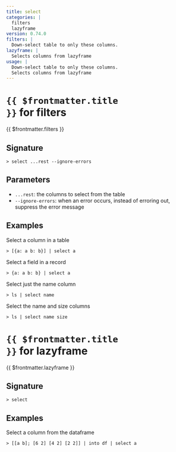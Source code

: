 ```yaml
---
title: select
categories: |
  filters
  lazyframe
version: 0.74.0
filters: |
  Down-select table to only these columns.
lazyframe: |
  Selects columns from lazyframe
usage: |
  Down-select table to only these columns.
  Selects columns from lazyframe
---
```


# <code>{{ $frontmatter.title }}</code> for filters

<div class='command-title'>{{ $frontmatter.filters }}</div>

## Signature

```> select ...rest --ignore-errors```

## Parameters

 -  `...rest`: the columns to select from the table
 -  `--ignore-errors`: when an error occurs, instead of erroring out, suppress the error message

## Examples

Select a column in a table
```shell
> [{a: a b: b}] | select a
```

Select a field in a record
```shell
> {a: a b: b} | select a
```

Select just the name column
```shell
> ls | select name
```

Select the name and size columns
```shell
> ls | select name size
```

# <code>{{ $frontmatter.title }}</code> for lazyframe

<div class='command-title'>{{ $frontmatter.lazyframe }}</div>

## Signature

```> select ```

## Examples

Select a column from the dataframe
```shell
> [[a b]; [6 2] [4 2] [2 2]] | into df | select a
```

